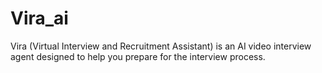 # Vira_ai
Vira (Virtual Interview and Recruitment Assistant) is an AI video interview agent designed to help you prepare for the interview process.
